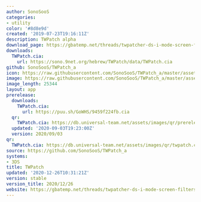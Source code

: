 ```yaml
---
author: SonoSooS
categories:
- utility
color: '#8d8e9d'
created: '2019-07-23T19:16:11Z'
description: TWPatch alpha
download_page: https://gbatemp.net/threads/twpatcher-ds-i-mode-screen-filters-and-patches.542694/
downloads:
  TWPatch.cia:
    url: https://sono.9net.org/hebrew/TWPatch/data/TWPatch.cia
github: SonoSooS/TWPatch_a
icon: https://raw.githubusercontent.com/SonoSooS/TWPatch_a/master/assets/logo.png
image: https://raw.githubusercontent.com/SonoSooS/TWPatch_a/master/assets/banner.png
image_length: 25344
layout: app
prerelease:
  downloads:
    TWPatch.cia:
      url: https://puu.sh/GoWHS/9459f224fb.cia
  qr:
    TWPatch.cia: https://db.universal-team.net/assets/images/qr/prerelease/twpatch.cia.png
  updated: '2020-09-03T19:23:00Z'
  version: 2020/09/03
qr:
  TWPatch.cia: https://db.universal-team.net/assets/images/qr/twpatch.cia.png
source: https://github.com/SonoSooS/TWPatch_a
systems:
- 3DS
title: TWPatch
updated: '2020-12-26T10:31:21Z'
version: stable
version_title: 2020/12/26
website: https://gbatemp.net/threads/twpatcher-ds-i-mode-screen-filters-and-patches.542694/
---
```

